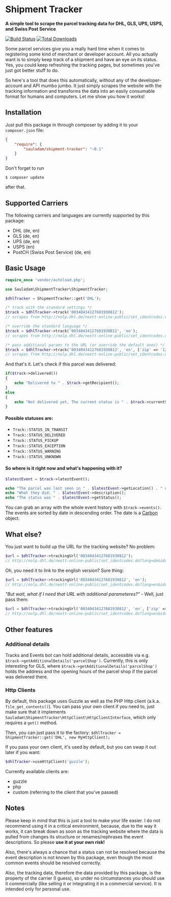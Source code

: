 # Shipment Tracker

**A simple tool to scrape the parcel tracking data for DHL, GLS, UPS, USPS, and Swiss Post Service**

[![Build Status](https://travis-ci.org/sauladam/shipment-tracker.svg?branch=master)](https://travis-ci.org/sauladam/shipment-tracker)
[![Total Downloads](https://poser.pugx.org/sauladam/shipment-tracker/downloads)](https://packagist.org/packages/sauladam/shipment-tracker)


Some parcel services give you a really hard time when it comes to registering some kind of merchant or developer account.
  All you actually want is to simply keep track of a shipment and have an eye on its status. Yes, you could keep refreshing
  the tracking pages, but sometimes you've just got better stuff to do. 
  
  So here's a tool that does this automatically, without any of the developer-account and API mumbo jumbo. It just simply scrapes the website with the tracking information and transforms the data into an easily consumable format for humans and computers. Let me show you how it works!

## Installation

Just pull this package in through composer by adding it to your `composer.json` file:

```json
{
    "require": {
        "sauladam/shipment-tracker": "~0.1"
    }
}
```

Don't forget to run 

    $ composer update

after that.

## Supported Carriers
The following carriers and languages are currently supported by this package:

- DHL (de, en)
- GLS (de, en)
- UPS (de, en)
- USPS (en)
- PostCH (Swiss Post Service) (de, en)

## Basic Usage

```php
require_once 'vendor/autoload.php';

use Sauladam\ShipmentTracker\ShipmentTracker;

$dhlTracker = ShipmentTracker::get('DHL');

/* track with the standard settings */
$track = $dhlTracker->track('00340434127681930812');
// scrapes from http://nolp.dhl.de/nextt-online-public/set_identcodes.do?lang=de&idc=00340434127681930812

/* override the standard language */
$track = $dhlTracker->track('00340434127681930812', 'en');
// scrapes from http://nolp.dhl.de/nextt-online-public/set_identcodes.do?lang=en&idc=00340434127681930812

/* pass additional params to the URL (or override the default ones) */
$track = $dhlTracker->track('00340434127681930812', 'en', ['zip' => '12345']);
// scrapes from http://nolp.dhl.de/nextt-online-public/set_identcodes.do?lang=en&idc=00340434127681930812&zip=12345
```

And that's it. Let's check if this parcel was delivered:

```php
if($track->delivered())
{
    echo "Delivered to " . $track->getRecipient();
}
else
{
    echo "Not delivered yet, The current status is " . $track->currentStatus();
}
```

#### Possible statuses are:

- `Track::STATUS_IN_TRANSIT`
- `Track::STATUS_DELIVERED`
- `Track::STATUS_PICKUP`
- `Track::STATUS_EXCEPTION`
- `Track::STATUS_WARNING`
- `Track::STATUS_UNKNOWN`

#### So where is it right now and what's happening with it?

```php
$latestEvent = $track->latestEvent();

echo "The parcel was last seen in " . $latestEvent->getLocation() . " on " . $latestEvent->getDate()->format('Y-m-d');
echo "What they did: " . $latestEvent->description();
echo "The status was " . $latestEvent->getStatus();
```

You can grab an array with the whole event history with `$track->events()`. The events are sorted by date in descending order. The date is a [Carbon](https://github.com/briannesbitt/Carbon) object.

## What else?
You just want to build up the URL for the tracking website? No problem:
```php
$url = $dhlTracker->trackingUrl('00340434127681930812');
// http://nolp.dhl.de/nextt-online-public/set_identcodes.do?lang=de&idc=00340434127681930812
```
Oh, you need it to link to the english version? Sure thing:
```php
$url = $dhlTracker->trackingUrl('00340434127681930812', 'en');
// http://nolp.dhl.de/nextt-online-public/set_identcodes.do?lang=en&idc=00340434127681930812
```
*"But wait, what if I need that URL with additional parameteres?"* - Well, just pass them:
```php
$url = $dhlTracker->trackingUrl('00340434127681930812', 'en', ['zip' => '12345']);
// http://nolp.dhl.de/nextt-online-public/set_identcodes.do?lang=en&idc=00340434127681930812&zip=12345
```

## Other features
### Additional details
Tracks and Events bot can hold additional details, accessible via e.g. `$track->getAdditionalDetails('parcelShop')`. Currently, this is only interesting for GLS, where `$track->getAdditionalDetails('parcelShop')` holds the address and the opening hours of the parcel shop if the parcel was delivered there.

### Http Clients
By default, this package uses Guzzle as well as the PHP Http client (a.k.a. `file_get_contents()`). You can pass your own client if you need to, just make sure that it implements `Sauladam\ShipmentTracker\HttpClient\HttpClientInterface`, which only requires a `get()` method.

Then, you can just pass it to the factory: `$dhlTracker = ShipmentTracker::get('DHL', new MyHttpClient);`

If you pass your own client, it's used by default, but you can swap it out later if you want:

```php
$dhlTracker->useHttpClient('guzzle');
```

Currently available clients are:
- guzzle
- php
- custom (referring to the client that you've passed)


## Notes
Please keep in mind that this is just a tool to make your life easier. I do not recommend using it in a critical environment, because, due to the way it works, it can break down as soon as the tracking website where the data is pulled from changes its structure or renames/rephrases the event descriptions. So please **use it at your own risk!**

Also, there's always a chance that a status can not be resolved because the event description is not known by this package, even though the most common events should be resolved correctly.

Also, the tracking data, therefore the data provided by this package, is the property of the carrier (I guess), so under no circumstances you should use it commercially (like selling it or integrating it in a commercial service). It is intended only for personal use.
